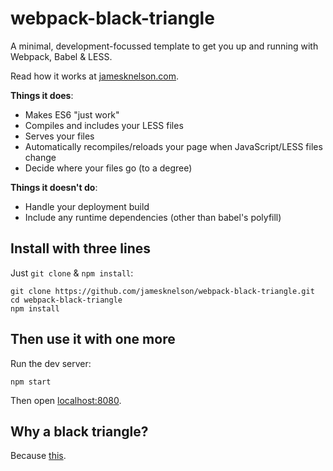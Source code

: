 # webpack-black-triangle

A minimal, development-focussed template to get you up and running with Webpack, Babel & LESS.

Read how it works at [jamesknelson.com](http://jamesknelson.com/write-es2015-with-instant-feedback-using-webpack-dev-server-and-babel/).

**Things it does**:

- Makes ES6 "just work"
- Compiles and includes your LESS files
- Serves your files
- Automatically recompiles/reloads your page when JavaScript/LESS files change
- Decide where your files go (to a degree)

**Things it doesn't do**:

- Handle your deployment build
- Include any runtime dependencies (other than babel's polyfill)

## Install with three lines

Just `git clone` & `npm install`:

```
git clone https://github.com/jamesknelson/webpack-black-triangle.git
cd webpack-black-triangle
npm install
```

## Then use it with one more

Run the dev server:

```
npm start
```

Then open [localhost:8080](http://localhost:8080/).

## Why a black triangle?

Because [this](http://rampantgames.com/blog/?p=7745).

